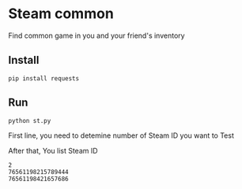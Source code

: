 # Steam common

Find common game in you and your friend's inventory

## Install
```
pip install requests
```
## Run

```
python st.py
```

First line, you need to detemine number of Steam ID you want to Test

After that, You list Steam ID

```
2
76561198215789444
76561198421657686
```


